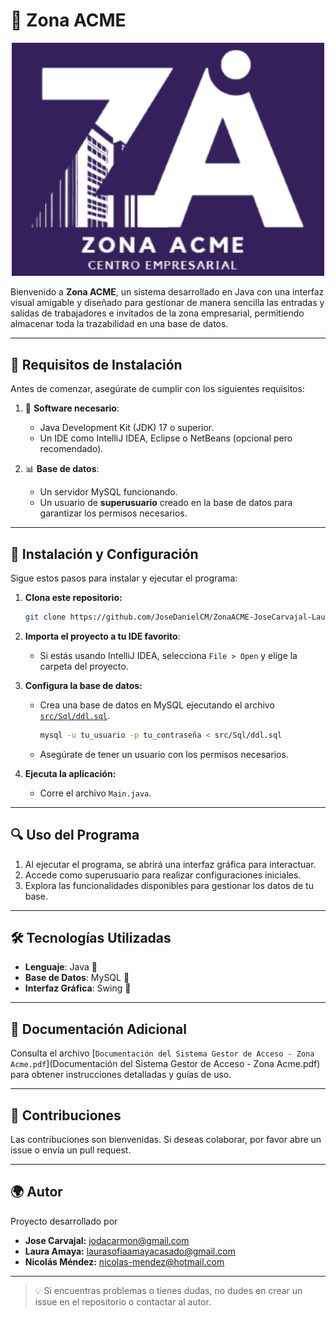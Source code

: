 # 🌆 Zona ACME
<p align="center">
  <img src="src/Img/logoZona.png" alt="Imagen referencial" width="500" />
</p>

Bienvenido a **Zona ACME**, un sistema desarrollado en Java con una interfaz visual amigable y diseñado para gestionar de manera sencilla las entradas y salidas de trabajadores e invitados de la zona empresarial, permitiendo almacenar toda la trazabilidad en una base de datos.

---

## 🔧 Requisitos de Instalación

Antes de comenzar, asegúrate de cumplir con los siguientes requisitos:

1. 📁 **Software necesario**:
   - Java Development Kit (JDK) 17 o superior.
   - Un IDE como IntelliJ IDEA, Eclipse o NetBeans (opcional pero recomendado).

2. 📊 **Base de datos**:
   - Un servidor MySQL funcionando.
   - Un usuario de **superusuario** creado en la base de datos para garantizar los permisos necesarios.

---

## 🚀 Instalación y Configuración

Sigue estos pasos para instalar y ejecutar el programa:

1. **Clona este repositorio:**
   ```bash
   git clone https://github.com/JoseDanielCM/ZonaACME-JoseCarvajal-LauraAmaya-LuisMendez
   ```

2. **Importa el proyecto a tu IDE favorito**:
   - Si estás usando IntelliJ IDEA, selecciona `File > Open` y elige la carpeta del proyecto.

3. **Configura la base de datos:**
   - Crea una base de datos en MySQL ejecutando el archivo [`src/Sql/ddl.sql`](src/Sql/ddl.sql).
     ```bash
     mysql -u tu_usuario -p tu_contraseña < src/Sql/ddl.sql
     ```
   - Asegúrate de tener un usuario con los permisos necesarios.

4. **Ejecuta la aplicación:**
   - Corre el archivo `Main.java`.

---

## 🔍 Uso del Programa

1. Al ejecutar el programa, se abrirá una interfaz gráfica para interactuar.
2. Accede como superusuario para realizar configuraciones iniciales.
3. Explora las funcionalidades disponibles para gestionar los datos de tu base.

---

## 🛠️ Tecnologías Utilizadas

- **Lenguaje**: Java 🚀
- **Base de Datos**: MySQL 🏢
- **Interfaz Gráfica**: Swing 🎨

---

## 📔 Documentación Adicional

Consulta el archivo [`Documentación del Sistema Gestor de Acceso - Zona Acme.pdf`](Documentación del Sistema Gestor de Acceso - Zona Acme.pdf) para obtener instrucciones detalladas y guías de uso.

---

## 📢 Contribuciones

Las contribuciones son bienvenidas. Si deseas colaborar, por favor abre un issue o envía un pull request.

---

## 🌍 Autor

Proyecto desarrollado por
- **Jose Carvajal:** jodacarmon@gmail.com
- **Laura Amaya:** laurasofiaamayacasado@gmail.com
- **Nicolás Méndez:** nicolas-mendez@hotmail.com
---


> 💡 Si encuentras problemas o tienes dudas, no dudes en crear un issue en el repositorio o contactar al autor.
